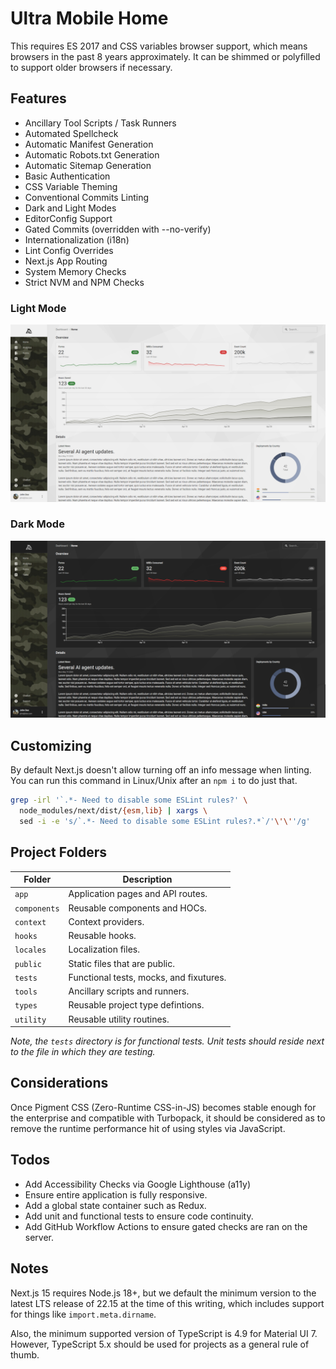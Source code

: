 # Ultra Mobile Home

This requires ES 2017 and CSS variables browser support, which means browsers in the past 8 years
approximately. It can be shimmed or polyfilled to support older browsers if necessary.

## Features

* Ancillary Tool Scripts / Task Runners
* Automated Spellcheck
* Automatic Manifest Generation
* Automatic Robots.txt Generation
* Automatic Sitemap Generation
* Basic Authentication
* CSS Variable Theming
* Conventional Commits Linting
* Dark and Light Modes
* EditorConfig Support
* Gated Commits (overridden with --no-verify)
* Internationalization (i18n)
* Lint Config Overrides
* Next.js App Routing
* System Memory Checks
* Strict NVM and NPM Checks

### Light Mode

![Screenshot of light mode.](./.github/light-mode.png)

### Dark Mode

![Screenshot of dark mode.](./.github/dark-mode.png)

## Customizing

By default Next.js doesn't allow turning off an info message when linting. You can run this command
in Linux/Unix after an `npm i` to do just that.

```bash
grep -irl '`.*- Need to disable some ESLint rules?' \
  node_modules/next/dist/{esm,lib} | xargs \
  sed -i -e 's/`.*- Need to disable some ESLint rules?.*`/'\'\''/g'
```

## Project Folders

| Folder       | Description                             |
| ------------ | --------------------------------------- |
| `app`        | Application pages and API routes.       |
| `components` | Reusable components and HOCs.           |
| `context`    | Context providers.                      |
| `hooks`      | Reusable hooks.                         |
| `locales`    | Localization files.                     |
| `public`     | Static files that are public.           |
| `tests`      | Functional tests, mocks, and fixutures. |
| `tools`      | Ancillary scripts and runners.          |
| `types`      | Reusable project type defintions.       |
| `utility`    | Reusable utility routines.              |

_Note, the `tests` directory is for functional tests. Unit tests should reside next to the file
in which they are testing._

## Considerations

Once Pigment CSS (Zero-Runtime CSS-in-JS) becomes stable enough for the enterprise and compatible
with Turbopack, it should be considered as to remove the runtime performance hit of using styles
via JavaScript.

## Todos

* Add Accessibility Checks via Google Lighthouse (a11y)
* Ensure entire application is fully responsive.
* Add a global state container such as Redux.
* Add unit and functional tests to ensure code continuity.
* Add GitHub Workflow Actions to ensure gated checks are ran on the server.

## Notes

Next.js 15 requires Node.js 18+, but we default the minimum version to the latest LTS
release of 22.15 at the time of this writing, which includes support for things like
`import.meta.dirname`.

Also, the minimum supported version of TypeScript is 4.9 for Material UI 7. However, TypeScript
5.x should be used for projects as a general rule of thumb.
